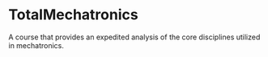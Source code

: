 # TotalMechatronics
A course that provides an expedited analysis of the core disciplines utilized in mechatronics. 
